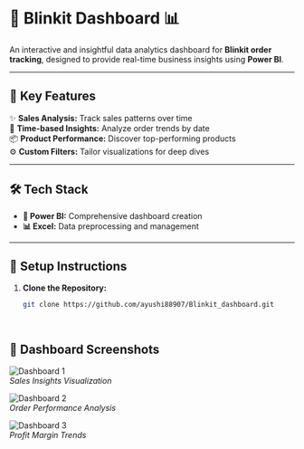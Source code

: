 # 🌟 Blinkit Dashboard 📊  

An interactive and insightful data analytics dashboard for **Blinkit order tracking**, designed to provide real-time business insights using **Power BI**.  

---

## 🚀 Key Features  
✨ **Sales Analysis:** Track sales patterns over time  
📅 **Time-based Insights:** Analyze order trends by date  
📦 **Product Performance:** Discover top-performing products  
⚙️ **Custom Filters:** Tailor visualizations for deep dives  

---

## 🛠 Tech Stack  
- **🔧 Power BI:** Comprehensive dashboard creation  
- **📊 Excel:** Data preprocessing and management  

---

## 📑 Setup Instructions  
1. **Clone the Repository:**  
   ```bash
   git clone https://github.com/ayushi88907/Blinkit_dashboard.git

 
## 📸 Dashboard Screenshots  

![Dashboard 1](https://github.com/ayushi88907/Blinkit_dashboard/raw/main/DASHBOARD1.png)  
*Sales Insights Visualization*  

![Dashboard 2](https://github.com/ayushi88907/Blinkit_dashboard/raw/main/DASHBOARD2.png)  
*Order Performance Analysis*  

![Dashboard 3](https://github.com/ayushi88907/Blinkit_dashboard/raw/main/DASHBOARD3.png)  
*Profit Margin Trends*  
